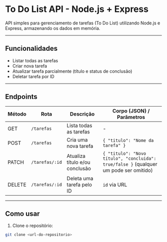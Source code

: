 # To Do List API - Node.js + Express

API simples para gerenciamento de tarefas (To Do List) utilizando Node.js e Express, armazenando os dados em memória.

---

## Funcionalidades

- Listar todas as tarefas  
- Criar nova tarefa  
- Atualizar tarefa parcialmente (título e status de conclusão)  
- Deletar tarefa por ID  

---

## Endpoints

| Método  | Rota           | Descrição                      | Corpo (JSON) / Parâmetros                      |
|---------|----------------|--------------------------------|-----------------------------------------------|
| GET     | `/tarefas`     | Lista todas as tarefas          | -                                             |
| POST    | `/tarefas`     | Cria uma nova tarefa            | `{ "titulo": "Nome da tarefa" }`              |
| PATCH   | `/tarefas/:id` | Atualiza título e/ou conclusão  | `{ "titulo": "Novo título", "concluida": true/false }` (qualquer um pode ser omitido) |
| DELETE  | `/tarefas/:id` | Deleta uma tarefa pelo ID       | `id` via URL                                  |

---

## Como usar

1. Clone o repositório:  
```bash
git clone <url-do-repositorio>

